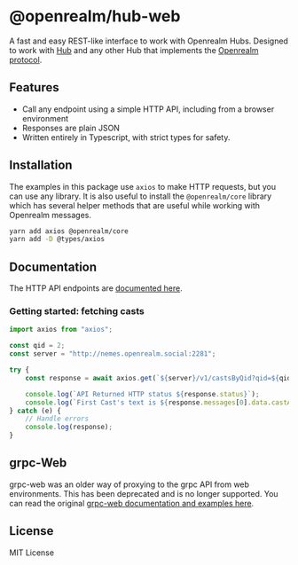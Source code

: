 # @openrealm/hub-web

A fast and easy REST-like interface to work with Openrealm Hubs. Designed to work with [Hub](https://github.com/openrealmxyz/hub/) and any other Hub that implements the [Openrealm protocol](https://github.com/openrealmxyz/protocol).

## Features
- Call any endpoint using a simple HTTP API, including from a browser environment
- Responses are plain JSON
- Written entirely in Typescript, with strict types for safety. 

## Installation
The examples in this package use `axios` to make HTTP requests, but you can use any library. It is also useful to install the `@openrealm/core` library which has several helper methods that are useful while working with Openrealm messages. 

```bash
yarn add axios @openrealm/core
yarn add -D @types/axios 
```

## Documentation
The HTTP API endpoints are [documented here](https://docs.openrealm.social). 

### Getting started: fetching casts
```typescript
import axios from "axios";

const qid = 2;
const server = "http://nemes.openrealm.social:2281";

try {
    const response = await axios.get(`${server}/v1/castsByQid?qid=${qid}`);

    console.log(`API Returned HTTP status ${response.status}`);    
    console.log(`First Cast's text is ${response.messages[0].data.castAddBody.text}`);
} catch (e) {
    // Handle errors
    console.log(response);
}
```

## grpc-Web
grpc-web was an older way of proxying to the grpc API from web environments. This has been deprecated and is no longer supported. You can read the original [grpc-web documentation and examples here](./README.grpcweb.md).


## License

MIT License
